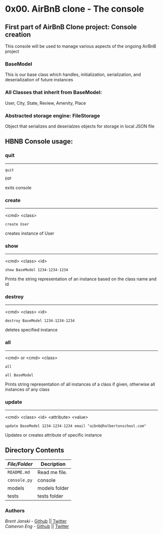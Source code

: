 # 0x00. AirBnB clone - The console
## First part of AirBnB Clone project: Console creation
This console will be used to manage various aspects of the ongoing AirBnB project
### BaseModel
This is our base class which handles, initialization, serialization, and deserialization of future instances
### All Classes that inherit from BaseModel:
User, City, State, Review, Amenity, Place
### Abstracted storage engine: FileStorage
Object that serializes and deserialzes objects for storage in local JSON file
## HBNB Console usage:
### quit
___
```
quit
```
```
EOF
```
exits console  

### create
___
\<cmd\> \<class\>
```
create User
```
creates instance of User  

### show
___
\<cmd\> \<class\> \<id\>
```
show BaseModel 1234-1234-1234
```
Prints the string representation of an instance based on the class name and id  

### destroy
___
\<cmd\> \<class\> \<id\>
```
destroy BaseModel 1234-1234-1234
```
deletes specified instance  

### all
___
\<cmd\> or \<cmd\> \<class\>
```
all
```
```
all BaseModel
```
Prints string representation of all instances of a class if given, otherwise all instances of any class  

### update
___
\<cmd\> \<class\> \<id\> \<attribute\> \<value\>
```
update BaseModel 1234-1234-1234 email "aibnb@holbertonschool.com"
```
Updates or creates attribute of specific instance  

## Directory Contents
|   ***File/Folder***    |  **Decription**                       |
|---------------|---------------------------------------|
| `README.md` |  Read me file. |
| `console.py`|  console |
| models | models folder |
| tests | tests folder |

### Authors
*Brent Janski* - [Github](https://github.com/talktobrent/) || [Twitter](https://twitter.com/SWCOSNOW)  
*Cameron Eng* - [Github](https://github.com/c_eng/) || [Twitter](https://twitter.com/c33Eng)
